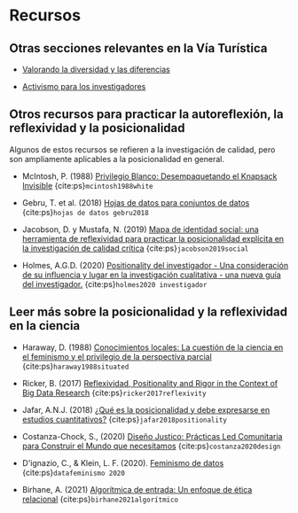 # Recursos

## Otras secciones relevantes en la Vía Turística

* [Valorando la diversidad y las diferencias](https://the-turing-way.netlify.app/collaboration/new-community/new-community-differences.html)

* [Activismo para los investigadores](https://the-turing-way.netlify.app/ethical-research/activism.html)

## Otros recursos para practicar la autoreflexión, la reflexividad y la posicionalidad
Algunos de estos recursos se refieren a la investigación de calidad, pero son ampliamente aplicables a la posicionalidad en general.

* McIntosh, P. (1988) [Privilegio Blanco: Desempaquetando el Knapsack Invisible](https://admin.artsci.washington.edu/sites/adming/files/unpacking-invisible-knapsack.pdf) {cite:ps}`mcintosh1988white`

* Gebru, T. et al. (2018) [Hojas de datos para conjuntos de datos](https://www.microsoft.com/en-us/research/uploads/prod/2019/01/1803.09010.pdf) {cite:ps}`hojas de datos gebru2018`

* Jacobson, D. y Mustafa, N. (2019) [Mapa de identidad social: una herramienta de reflexividad para practicar la posicionalidad explícita en la investigación de calidad crítica](https://journals.sagepub.com/doi/full/10.1177/1609406919870075) {cite:ps}`jacobson2019social`

* Holmes, A.G.D. (2020) [Positionality del investigador - Una consideración de su influencia y lugar en la investigación cualitativa - una nueva guía del investigador.](https://files.eric.ed.gov/fulltext/EJ1268044.pdf) {cite:ps}`holmes2020 investigador`

## Leer más sobre la posicionalidad y la reflexividad en la ciencia

* Haraway, D. (1988) [Conocimientos locales: La cuestión de la ciencia en el feminismo y el privilegio de la perspectiva parcial](https://www.jstor.org/stable/3178066) {cite:ps}`haraway1988situated`

* Ricker, B. (2017) [Reflexividad, Positionality and Rigor in the Context of Big Data Research](https://papers.ssrn.com/sol3/papers.cfm?abstract_id=2911652) {cite:ps}`ricker2017reflexivity`

* Jafar, A.N.J. (2018) [¿Qué es la posicionalidad y debe expresarse en estudios cuantitativos?](https://emj.bmj.com/content/35/5/323) {cite:ps}`jafar2018positionality`

* Costanza-Chock, S., (2020) [Diseño Justico: Prácticas Led Comunitaria para Construir el Mundo que necesitamos](https://design-justice.pubpub.org/) {cite:ps}`costanza2020design`

* D'ignazio, C., & Klein, L. F. (2020). [Feminismo de datos](https://mitpress.mit.edu/books/data-feminism) {cite:ps}`datafeminismo 2020`

* Birhane, A. (2021) [Algorítmica de entrada: Un enfoque de ética relacional](https://www.sciencedirect.com/science/article/pii/S2666389921000155) {cite:ps}`birhane2021algorítmico`
